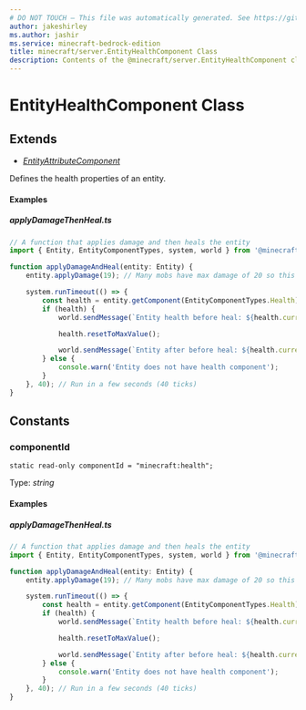 ```yaml
---
# DO NOT TOUCH — This file was automatically generated. See https://github.com/mojang/minecraftapidocsgenerator to modify descriptions, examples, etc.
author: jakeshirley
ms.author: jashir
ms.service: minecraft-bedrock-edition
title: minecraft/server.EntityHealthComponent Class
description: Contents of the @minecraft/server.EntityHealthComponent class.
---
```

# EntityHealthComponent Class

## Extends
- [*EntityAttributeComponent*](EntityAttributeComponent.md)

Defines the health properties of an entity.

#### Examples
##### ***applyDamageThenHeal.ts***
```typescript
// A function that applies damage and then heals the entity
import { Entity, EntityComponentTypes, system, world } from '@minecraft/server';

function applyDamageAndHeal(entity: Entity) {
    entity.applyDamage(19); // Many mobs have max damage of 20 so this is a near-death mob

    system.runTimeout(() => {
        const health = entity.getComponent(EntityComponentTypes.Health);
        if (health) {
            world.sendMessage(`Entity health before heal: ${health.currentValue}`);

            health.resetToMaxValue();

            world.sendMessage(`Entity after before heal: ${health.currentValue}`);
        } else {
            console.warn('Entity does not have health component');
        }
    }, 40); // Run in a few seconds (40 ticks)
}
```

## Constants

### **componentId**
`static read-only componentId = "minecraft:health";`

Type: *string*

#### Examples
##### ***applyDamageThenHeal.ts***
```typescript
// A function that applies damage and then heals the entity
import { Entity, EntityComponentTypes, system, world } from '@minecraft/server';

function applyDamageAndHeal(entity: Entity) {
    entity.applyDamage(19); // Many mobs have max damage of 20 so this is a near-death mob

    system.runTimeout(() => {
        const health = entity.getComponent(EntityComponentTypes.Health);
        if (health) {
            world.sendMessage(`Entity health before heal: ${health.currentValue}`);

            health.resetToMaxValue();

            world.sendMessage(`Entity after before heal: ${health.currentValue}`);
        } else {
            console.warn('Entity does not have health component');
        }
    }, 40); // Run in a few seconds (40 ticks)
}
```
